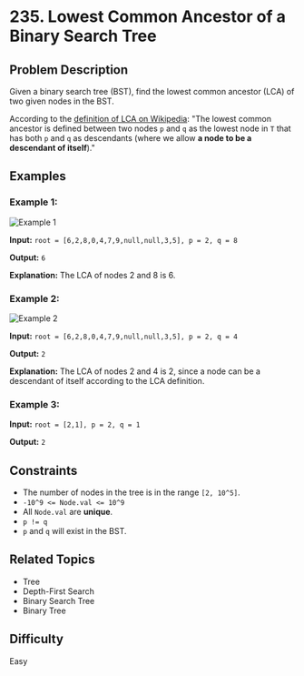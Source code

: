 # 235. Lowest Common Ancestor of a Binary Search Tree

## Problem Description

Given a binary search tree (BST), find the lowest common ancestor (LCA) of two given nodes in the BST.

According to the [definition of LCA on Wikipedia](https://en.wikipedia.org/wiki/Lowest_common_ancestor): "The lowest common ancestor is defined between two nodes `p` and `q` as the lowest node in `T` that has both `p` and `q` as descendants (where we allow **a node to be a descendant of itself**)."

## Examples

### Example 1:
![Example 1](https://assets.leetcode.com/uploads/2018/12/14/binarysearchtree_improved.png)

**Input:** `root = [6,2,8,0,4,7,9,null,null,3,5], p = 2, q = 8`

**Output:** `6`

**Explanation:** The LCA of nodes 2 and 8 is 6.

### Example 2:
![Example 2](https://assets.leetcode.com/uploads/2018/12/14/binarysearchtree_improved.png)

**Input:** `root = [6,2,8,0,4,7,9,null,null,3,5], p = 2, q = 4`

**Output:** `2`

**Explanation:** The LCA of nodes 2 and 4 is 2, since a node can be a descendant of itself according to the LCA definition.

### Example 3:

**Input:** `root = [2,1], p = 2, q = 1`

**Output:** `2`

## Constraints

- The number of nodes in the tree is in the range `[2, 10^5]`.
- `-10^9 <= Node.val <= 10^9`
- All `Node.val` are **unique**.
- `p != q`
- `p` and `q` will exist in the BST.

## Related Topics

- Tree
- Depth-First Search
- Binary Search Tree
- Binary Tree

## Difficulty

Easy
